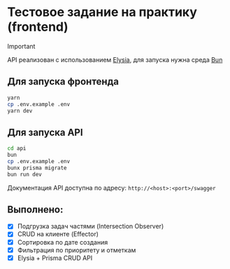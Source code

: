# Тестовое задание на практику (frontend)

> [!IMPORTANT]
> API реализован с использованием [Elysia](https://elysiajs.com/), для запуска нужна среда [Bun](https://bun.sh/)


## Для запуска фронтенда
```bash
yarn
cp .env.example .env
yarn dev
```

## Для запуска API
```bash
cd api
bun
cp .env.example .env
bunx prisma migrate
bun run dev
```

Документация API доступна по адресу: `http://<host>:<port>/swagger`

## Выполнено:
- [X] Подгрузка задач частями (Intersection Observer)
- [X] CRUD на клиенте (Effector)
- [X] Сортировка по дате создания
- [X] Фильтрация по приоритету и отметкам
- [X] Elysia + Prisma CRUD API
